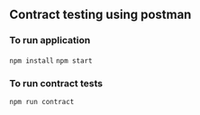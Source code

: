 ## Contract testing using postman 

### To run application
```npm install```
```npm start```

### To run contract tests
```npm run contract```

